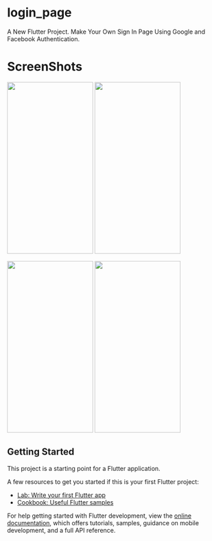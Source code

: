 # login_page

A New Flutter Project. Make Your Own Sign In Page Using Google and Facebook Authentication.

# ScreenShots 

<img src="https://user-images.githubusercontent.com/63139007/176989663-5741bb0d-304b-4c0d-83ab-a6c4c6726590.jpg" width="200" height="400" />                              <img src="https://user-images.githubusercontent.com/63139007/176989667-d98f4bff-e7a3-4887-a8f2-7cd279b4a9d7.jpg" width="200" height="400" />


<img src="https://user-images.githubusercontent.com/63139007/176989670-48ab5280-0fc9-4e99-9a17-ac27a82271ad.jpg" width="200" height="400" />                              <img src="https://user-images.githubusercontent.com/63139007/176989674-273fa549-6ef2-4cd7-a2c4-83f8b6e98f7f.jpg" width="200" height="400" />


## Getting Started

This project is a starting point for a Flutter application.

A few resources to get you started if this is your first Flutter project:

- [Lab: Write your first Flutter app](https://docs.flutter.dev/get-started/codelab)
- [Cookbook: Useful Flutter samples](https://docs.flutter.dev/cookbook)

For help getting started with Flutter development, view the
[online documentation](https://docs.flutter.dev/), which offers tutorials,
samples, guidance on mobile development, and a full API reference.
